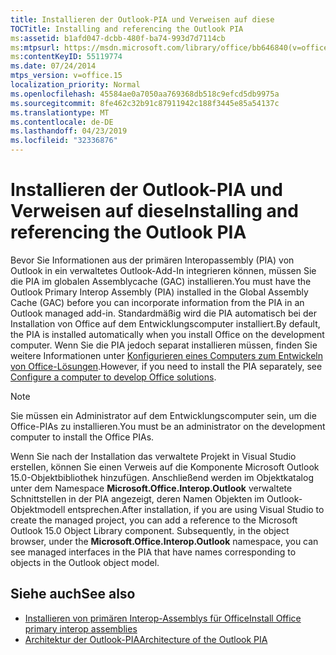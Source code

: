 ```yaml
---
title: Installieren der Outlook-PIA und Verweisen auf diese
TOCTitle: Installing and referencing the Outlook PIA
ms:assetid: b1afd047-dcbb-480f-ba74-993d7d7114cb
ms:mtpsurl: https://msdn.microsoft.com/library/office/bb646840(v=office.15)
ms:contentKeyID: 55119774
ms.date: 07/24/2014
mtps_version: v=office.15
localization_priority: Normal
ms.openlocfilehash: 45584ae0a7050aa769368db518c9efcd5db9975a
ms.sourcegitcommit: 8fe462c32b91c87911942c188f3445e85a54137c
ms.translationtype: MT
ms.contentlocale: de-DE
ms.lasthandoff: 04/23/2019
ms.locfileid: "32336876"
---
```

# <a name="installing-and-referencing-the-outlook-pia"></a><span data-ttu-id="2e0da-102">Installieren der Outlook-PIA und Verweisen auf diese</span><span class="sxs-lookup"><span data-stu-id="2e0da-102">Installing and referencing the Outlook PIA</span></span>

<span data-ttu-id="2e0da-103">Bevor Sie Informationen aus der primären Interopassembly (PIA) von Outlook in ein verwaltetes Outlook-Add-In integrieren können, müssen Sie die PIA im globalen Assemblycache (GAC) installieren.</span><span class="sxs-lookup"><span data-stu-id="2e0da-103">You must have the Outlook Primary Interop Assembly (PIA) installed in the Global Assembly Cache (GAC) before you can incorporate information from the PIA in an Outlook managed add-in.</span></span> <span data-ttu-id="2e0da-104">Standardmäßig wird die PIA automatisch bei der Installation von Office auf dem Entwicklungscomputer installiert.</span><span class="sxs-lookup"><span data-stu-id="2e0da-104">By default, the PIA is installed automatically when you install Office on the development computer.</span></span> <span data-ttu-id="2e0da-105">Wenn Sie die PIA jedoch separat installieren müssen, finden Sie weitere Informationen unter [Konfigurieren eines Computers zum Entwickeln von Office-Lösungen](https://docs.microsoft.com/visualstudio/vsto/configuring-a-computer-to-develop-office-solutions?view=vs-2017).</span><span class="sxs-lookup"><span data-stu-id="2e0da-105">However, if you need to install the PIA separately, see [Configure a computer to develop Office solutions](https://docs.microsoft.com/visualstudio/vsto/configuring-a-computer-to-develop-office-solutions?view=vs-2017).</span></span>


> [!NOTE] 
> <span data-ttu-id="2e0da-106">Sie müssen ein Administrator auf dem Entwicklungscomputer sein, um die Office-PIAs zu installieren.</span><span class="sxs-lookup"><span data-stu-id="2e0da-106">You must be an administrator on the development computer to install the Office PIAs.</span></span>

<span data-ttu-id="2e0da-p102">Wenn Sie nach der Installation das verwaltete Projekt in Visual Studio erstellen, können Sie einen Verweis auf die Komponente Microsoft Outlook 15.0-Objektbibliothek hinzufügen. Anschließend werden im Objektkatalog unter dem Namespace **Microsoft.Office.Interop.Outlook** verwaltete Schnittstellen in der PIA angezeigt, deren Namen Objekten im Outlook-Objektmodell entsprechen.</span><span class="sxs-lookup"><span data-stu-id="2e0da-p102">After installation, if you are using Visual Studio to create the managed project, you can add a reference to the Microsoft Outlook 15.0 Object Library component. Subsequently, in the object browser, under the **Microsoft.Office.Interop.Outlook** namespace, you can see managed interfaces in the PIA that have names corresponding to objects in the Outlook object model.</span></span>

## <a name="see-also"></a><span data-ttu-id="2e0da-109">Siehe auch</span><span class="sxs-lookup"><span data-stu-id="2e0da-109">See also</span></span>

- [<span data-ttu-id="2e0da-110">Installieren von primären Interop-Assemblys für Office</span><span class="sxs-lookup"><span data-stu-id="2e0da-110">Install Office primary interop assemblies</span></span>](https://docs.microsoft.com/visualstudio/vsto/how-to-install-office-primary-interop-assemblies?view=vs-2017)
- [<span data-ttu-id="2e0da-111">Architektur der Outlook-PIA</span><span class="sxs-lookup"><span data-stu-id="2e0da-111">Architecture of the Outlook PIA</span></span>](architecture-of-the-outlook-pia.md)

